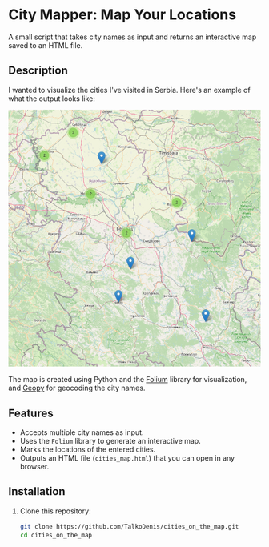 # City Mapper: Map Your Locations

A small script that takes city names as input and returns an interactive map saved to an HTML file.

## Description

I wanted to visualize the cities I've visited in Serbia. Here's an example of what the output looks like:

![Map](map.png)

The map is created using Python and the [Folium](https://python-visualization.github.io/folium/) library for visualization, and [Geopy](https://geopy.readthedocs.io/) for geocoding the city names.

## Features

- Accepts multiple city names as input.
- Uses the `Folium` library to generate an interactive map.
- Marks the locations of the entered cities.
- Outputs an HTML file (`cities_map.html`) that you can open in any browser.

## Installation

1. Clone this repository:
   ```bash
   git clone https://github.com/TalkoDenis/cities_on_the_map.git
   cd cities_on_the_map
